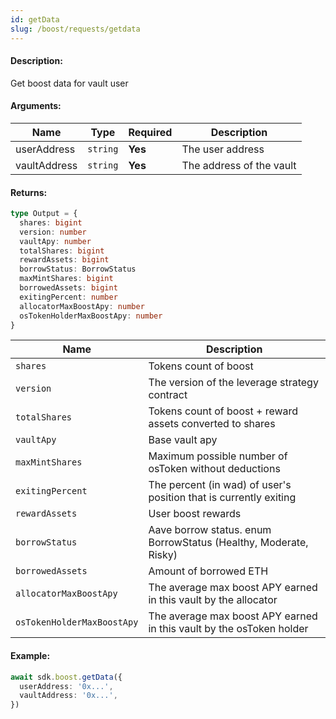 ```yaml
---
id: getData
slug: /boost/requests/getdata
---
```


#### Description:

Get boost data for vault user

#### Arguments:

| Name         | Type     | Required | Description              |
|--------------|----------|----------|--------------------------|
| userAddress  | `string` | **Yes**  | The user address         | 
| vaultAddress | `string` | **Yes**  | The address of the vault | 

#### Returns:

```ts
type Output = {
  shares: bigint
  version: number
  vaultApy: number
  totalShares: bigint
  rewardAssets: bigint
  borrowStatus: BorrowStatus
  maxMintShares: bigint
  borrowedAssets: bigint
  exitingPercent: number
  allocatorMaxBoostApy: number
  osTokenHolderMaxBoostApy: number
}
```

| Name                       | Description                                                          |
|----------------------------|----------------------------------------------------------------------|
| `shares`                   | Tokens count of boost                                                |
| `version`                  | The version of the leverage strategy contract                        |
| `totalShares`              | Tokens count of boost + reward assets converted to shares            |
| `vaultApy`                 | Base vault apy                                                       |
| `maxMintShares`            | Maximum possible number of osToken without deductions                |
| `exitingPercent`           | The percent (in wad) of user's position that is currently exiting    |
| `rewardAssets`             | User boost rewards                                                   |
| `borrowStatus`             | Aave borrow status. enum BorrowStatus (Healthy, Moderate, Risky)     |
| `borrowedAssets`           | Amount of borrowed ETH                                               |
| `allocatorMaxBoostApy`     | The average max boost APY earned in this vault by the allocator      |
| `osTokenHolderMaxBoostApy` | The average max boost APY earned in this vault by the osToken holder |

#### Example:

```ts
await sdk.boost.getData({
  userAddress: '0x...',
  vaultAddress: '0x...',
})
```
